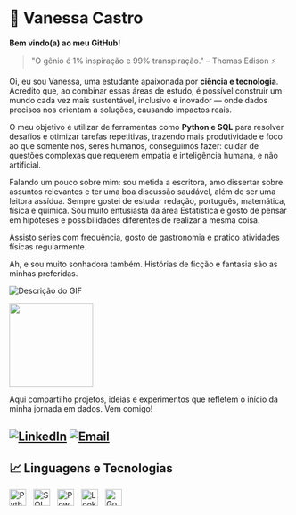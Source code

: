# 🦋 Vanessa Castro
**Bem vindo(a) ao meu GitHub!**
> "O gênio é 1% inspiração e 99% transpiração." – Thomas Edison ⚡

Oi, eu sou Vanessa, uma estudante apaixonada por **ciência e tecnologia**. Acredito que, ao combinar essas áreas de estudo, é possível construir um mundo cada vez mais sustentável, inclusivo e inovador — onde dados precisos nos orientam a soluções, causando impactos reais. 

O meu objetivo é utilizar de ferramentas como **Python e SQL** para resolver desafios e otimizar tarefas repetitivas, trazendo mais produtividade e foco ao que somente nós, seres humanos, conseguimos fazer: cuidar de questões complexas que requerem empatia e inteligência humana, e não artificial. 

Falando um pouco sobre mim: sou metida a escritora, amo dissertar sobre assuntos relevantes e ter uma boa discussão saudável, além de ser uma leitora assídua. Sempre gostei de estudar redação, português, matemática, física e química. Sou muito entusiasta da área Estatística e gosto de pensar em hipóteses e possibilidades diferentes de realizar a mesma coisa. 

Assisto séries com frequência, gosto de gastronomia e pratico atividades físicas regularmente. 

Ah, e sou muito sonhadora também. Histórias de ficção e fantasia são as minhas preferidas.

![Descrição do GIF](https://i.pinimg.com/originals/ce/65/05/ce65058d72c933955c24d207c3737606.gif)

<img src="URL_DO_GIF" style="width: 150px; height: auto;"/>

Aqui compartilho projetos, ideias e experimentos que refletem o início da minha jornada em dados. Vem comigo!

[![LinkedIn](https://img.shields.io/badge/-LinkedIn-0A66C2?style=for-the-badge&logo=linkedin&logoColor=white)](https://www.linkedin.com/in/vanessa-castro-553997205/)
[![Email](https://img.shields.io/badge/-Email-D14836?style=for-the-badge&logo=gmail&logoColor=white)](mailto:castrovan2001@gmail.com)
---
## 📈 Linguagens e Tecnologias

<!-- Ícones alinhados à esquerda com espaçamento -->
<img align="left" alt="Python" title="Python" width="30px" style="padding-right:10px;" src="https://cdn.jsdelivr.net/gh/devicons/devicon@latest/icons/python/python-original.svg"/>
<img align="left" alt="SQL" title="SQL" width="30px" style="padding-right:10px;" src="https://cdn.jsdelivr.net/gh/devicons/devicon@latest/icons/mysql/mysql-original.svg"/>
<img align="left" alt="PowerBI" title="Power BI" width="30px" style="padding-right:10px;" src="https://upload.wikimedia.org/wikipedia/commons/c/cf/Power_bi_logo_black.svg"/>
<img align="left" alt="Looker Studio" title="Looker Studio" width="30px" style="padding-right:10px;" src="https://upload.wikimedia.org/wikipedia/commons/d/db/Looker_Studio_icon.svg"/>
<img align="left" alt="Google Analytics" title="Google Analytics" width="30px" style="padding-right:10px;" src="https://upload.wikimedia.org/wikipedia/commons/e/ef/Google_Analytics_icon.svg"/>
<br/><br/><br/><br/><br/> <!-- Espaço extra para alinhar o texto abaixo -->

